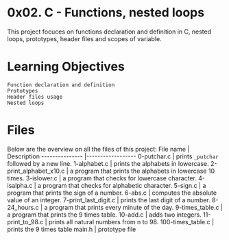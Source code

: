 # 0x02. C - Functions, nested loops
This project focuces on functions declaration and definition in C, nested loops, prototypes, header files and scopes of variable.

# Learning Objectives
    Function declaration and definition
    Prototypes
    Header files usage
    Nested loops

# Files
Below are the overview on all the files of this project:
File name	|	Description
---------------	|------------------
0-putchar.c |	prints `_putchar` followed by a new line.
1-alphabet.c    |   prints the alphabets in lowercase.
2-print_alphabet_x10.c 	| a program that prints the alphabets in lowercase 10 times.
3-islower.c |  a program that checks for lowercase character.
4-isalpha.c |   a program that checks for alphabetic character.
5-sign.c    |   a program that prints the sign of a number.
6-abs.c    |   computes the absolute value of an integer.
7-print_last_digit.c    |   prints the last digit of a number.
8-24_hours.c    |   a program that prints every minute of the day.
9-times_table.c    |   a program that prints the 9 times table.
10-add.c | adds two integers.
11-print_to_98.c | prints all natural numbers from n to 98.
100-times_table.c | prints the 9 times table
main.h | prototype file 
